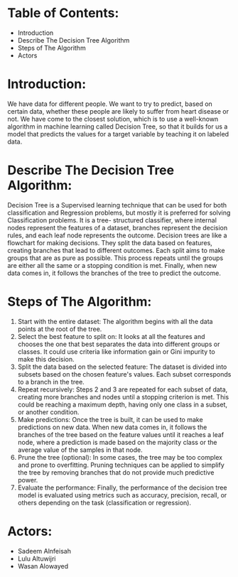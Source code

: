 # Table of Contents:

- Introduction
- Describe The Decision Tree Algorithm
- Steps of The Algorithm
- Actors


# Introduction:

We have data for different people. We want to try to predict, based on certain data, whether these
people are likely to suffer from heart disease or not. We have come to the closest solution, which
is to use a well-known algorithm in machine learning called Decision Tree, so that it builds for us
a model that predicts the values for a target variable by teaching it on labeled data.


# Describe The Decision Tree Algorithm:

Decision Tree is a Supervised learning technique that can be used for both classification and
Regression problems, but mostly it is preferred for solving Classification problems. It is a tree-
structured classifier, where internal nodes represent the features of a dataset, branches represent
the decision rules, and each leaf node represents the outcome.
Decision trees are like a flowchart for making decisions. They split the data based on features,
creating branches that lead to different outcomes. Each split aims to make groups that are as pure
as possible. This process repeats until the groups are either all the same or a stopping condition is
met. Finally, when new data comes in, it follows the branches of the tree to predict the outcome.


# Steps of The Algorithm:

1. Start with the entire dataset: The algorithm begins with all the data points at the root of the
tree.
2. Select the best feature to split on: It looks at all the features and chooses the one that best
separates the data into different groups or classes. It could use criteria like information gain
or Gini impurity to make this decision.
3. Split the data based on the selected feature: The dataset is divided into subsets based on the
chosen feature's values. Each subset corresponds to a branch in the tree.
4. Repeat recursively: Steps 2 and 3 are repeated for each subset of data, creating more
branches and nodes until a stopping criterion is met. This could be reaching a maximum
depth, having only one class in a subset, or another condition.
5. Make predictions: Once the tree is built, it can be used to make predictions on new data.
When new data comes in, it follows the branches of the tree based on the feature values until 
it reaches a leaf node, where a prediction is made based on the majority class or the average
value of the samples in that node.
6. Prune the tree (optional): In some cases, the tree may be too complex and prone to
overfitting. Pruning techniques can be applied to simplify the tree by removing branches that
do not provide much predictive power.
7. Evaluate the performance: Finally, the performance of the decision tree model is evaluated
using metrics such as accuracy, precision, recall, or others depending on the task
(classification or regression).


# Actors: 

- Sadeem Alnfeisah
- Lulu Altuwijri
- Wasan Alowayed
